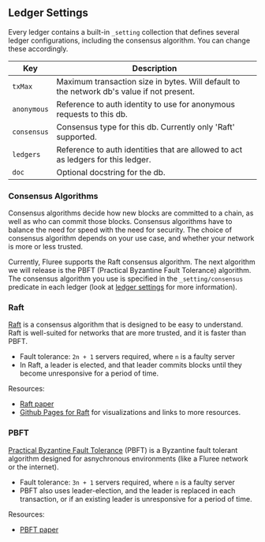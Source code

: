 ## Ledger Settings

Every ledger contains a built-in `_setting` collection that defines several ledger configurations, including the consensus algorithm. You can change these accordingly.

Key | Description
---|---
`txMax` | Maximum transaction size in bytes. Will default to the network db's value if not present.
`anonymous` | Reference to auth identity to use for anonymous requests to this db.
`consensus` | Consensus type for this db. Currently only 'Raft' supported.
`ledgers` | Reference to auth identities that are allowed to act as ledgers for this ledger.
`doc` | Optional docstring for the db.

### Consensus Algorithms

Consensus algorithms decide how new blocks are committed to a chain, as well as who can commit those blocks. Consensus algorithms have to balance the need for speed with the need for security. The choice of consensus algorithm depends on your use case, and whether your network is more or less trusted. 

Currently, Fluree supports the Raft consensus algorithm. The next algorithm we will release is the PBFT (Practical Byzantine Fault Tolerance) algorithm. The consensus algorithm you use is specified in the `_setting/consensus` predicate in each ledger (look at [ledger settings](/docs/database-setup/database-settings) for more information).

### Raft

[Raft](https://raft.github.io/raft.pdf) is a consensus algorithm that is designed to be easy to understand. Raft is well-suited for networks that are more trusted, and it is faster than PBFT. 

- Fault tolerance: `2n + 1` servers required, where `n` is a faulty server
- In Raft, a leader is elected, and that leader commits blocks until they become unresponsive for a period of time.  

Resources:

- [Raft paper](https://raft.github.io/raft.pdf)
- [Github Pages for Raft](https://raft.github.io/) for visualizations and links to more resources.
 
### PBFT 

[Practical Byzantine Fault Tolerance](http://pmg.csail.mit.edu/papers/osdi99.pdf) (PBFT) is a Byzantine fault tolerant algorithm designed for asnychronous environments (like a Fluree network or the internet).

- Fault tolerance: `3n + 1` servers required, where `n` is a faulty server
- PBFT also uses leader-election, and the leader is replaced in each transaction, or if an existing leader is unresponsive for a period of time. 

Resources:
- [PBFT paper](http://pmg.csail.mit.edu/papers/osdi99.pdf)

